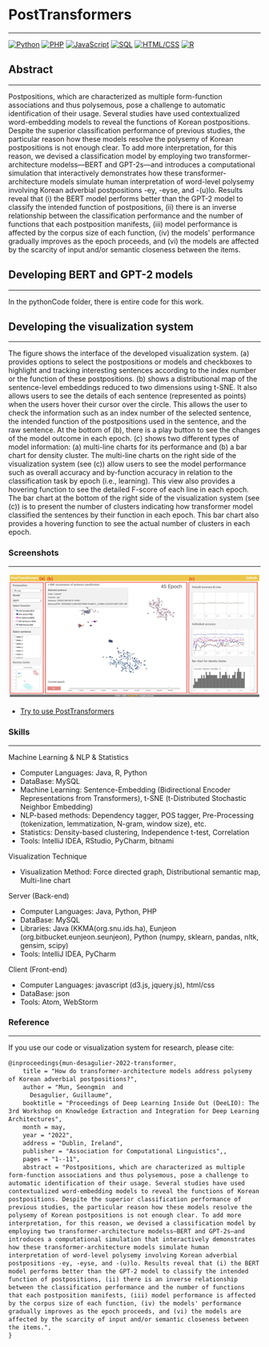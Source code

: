 # PostTransformers
-----------
<!--[![Java](https://img.shields.io/badge/Java-Used-red.svg)](https://shields.io/#/) [![Python](https://img.shields.io/badge/Python-Used-blue.svg)](https://shields.io/#/) [![PHP](https://img.shields.io/badge/PHP-Used-lightgrey.svg)](https://shields.io/#/) [![JavaScript](https://img.shields.io/badge/JavaScript-Used-brightgreen.svg)](https://shields.io/#/) [![SQL](https://img.shields.io/badge/SQL-Used-9cf.svg)](https://shields.io/#/) [![HTML/CSS](https://img.shields.io/badge/HTML%2FCSS-Used-yellow.svg)](https://shields.io/#/) [![R](https://img.shields.io/badge/R-Used-blueviolet.svg)](https://shields.io/#/)-->
[![Python](https://img.shields.io/badge/Python-Used-blue.svg)](https://shields.io/#/) [![PHP](https://img.shields.io/badge/PHP-Used-lightgrey.svg)](https://shields.io/#/) [![JavaScript](https://img.shields.io/badge/JavaScript-Used-brightgreen.svg)](https://shields.io/#/) [![SQL](https://img.shields.io/badge/SQL-Used-9cf.svg)](https://shields.io/#/) [![HTML/CSS](https://img.shields.io/badge/HTML%2FCSS-Used-yellow.svg)](https://shields.io/#/) [![R](https://img.shields.io/badge/R-Used-blueviolet.svg)](https://shields.io/#/)

## Abstract
-----------
Postpositions, which are characterized as multiple form-function associations and thus polysemous, pose a challenge to automatic identification of their usage. Several studies have used contextualized word-embedding models to reveal the functions of Korean postpositions. Despite the superior classification performance of previous studies, the particular reason how these models resolve the polysemy of Korean postpositions is not enough clear. To add more interpretation, for this reason, we devised a classification model by employing two transformer-architecture modelss—BERT and GPT-2s—and introduces a computational simulation that interactively demonstrates how these transformer-architecture models simulate human interpretation of word-level polysemy involving Korean adverbial postpositions -ey, -eyse, and -(u)lo. Results reveal that (i) the BERT model performs better than the GPT-2 model to classify the intended function of postpositions, (ii) there is an inverse relationship between the classification performance and the number of functions that each postposition manifests, (iii) model performance is affected by the corpus size of each function, (iv) the models' performance gradually improves as the epoch proceeds, and (vi) the models are affected by the scarcity of input and/or semantic closeness between the items.

## Developing BERT and GPT-2 models
-----------
In the pythonCode folder, there is entire code for this work.

## Developing the visualization system
-----------
The figure shows the interface of the developed visualization system. (a) provides options to select the postpositions or models and checkboxes to highlight and tracking interesting sentences according to the index number or the function of these postpositions. (b) shows a distributional map of the sentence-level embeddings reduced to two dimensions using t-SNE. It also allows users to see the details of each sentence (represented as points) when the users hover their cursor over the circle. This allows the user to check the information such as an index number of the selected sentence, the intended function of the postpositions used in the sentence, and the raw sentence. At the bottom of (b), there is a play button to see the changes of the model outcome in each epoch. (c) shows two different types of model information: (a) multi-line charts for its performance and (b) a bar chart for density cluster. The multi-line charts on the right side of the visualization system (see (c)) allow users to see the model performance such as overall accuracy and by-function accuracy in relation to the classification task by epoch (i.e., learning). This view also provides a hovering function to see the detailed F-score of each line in each epoch. The bar chart at the bottom of the right side of the visualization system (see (c)) is to present the number of clusters indicating how transformer model classified the sentences by their function in each epoch. This bar chart also provides a hovering function to see the actual number of clusters in each epoch.

### Screenshots
-----------
<div>
  <a target="_blank" rel="noopener noreferrer" href="https://seongmin-mun.github.io/VisualSystem/Major/PostTransformers/index.html"><img src="./images/PostTransformers.png" style="max-width:100%;"></a>
</div>

- [Try to use PostTransformers](https://seongmin-mun.github.io/VisualSystem/Major/PostTransformers/index.html)

### Skills
-------
Machine Learning & NLP & Statistics

- Computer Languages: Java, R, Python
- DataBase: MySQL
- Machine Learning: Sentence-Embedding (Bidirectional Encoder Representations from Transformers), t-SNE (t-Distributed Stochastic Neighbor Embedding)
- NLP-based methods: Dependency tagger, POS tagger, Pre-Processing (tokenization, lemmatization, N-gram, window size), etc.
- Statistics: Density-based clustering, Independence t-test, Correlation
- Tools: IntelliJ IDEA, RStudio, PyCharm, bitnami

Visualization Technique

- Visualization Method: Force directed graph, Distributional semantic map, Multi-line chart

Server (Back-end)

- Computer Languages: Java, Python, PHP
- DataBase: MySQL
- Libraries: Java (KKMA(org.snu.ids.ha), Eunjeon (org.bitbucket.eunjeon.seunjeon), Python (numpy, sklearn, pandas, nltk, gensim, scipy)
- Tools: IntelliJ IDEA, PyCharm

Client (Front-end)

- Computer Languages: javascript (d3.js, jquery.js), html/css
- DataBase: json
- Tools: Atom, WebStorm

### Reference
-----------
If you use our code or visualization system for research, please cite:
```
@inproceedings{mun-desagulier-2022-transformer,
    title = "How do transformer-architecture models address polysemy of Korean adverbial postpositions?",
    author = "Mun, Seongmin  and
      Desagulier, Guillaume",
    booktitle = "Proceedings of Deep Learning Inside Out (DeeLIO): The 3rd Workshop on Knowledge Extraction and Integration for Deep Learning Architectures",
    month = may,
    year = "2022",
    address = "Dublin, Ireland",
    publisher = "Association for Computational Linguistics",,
    pages = "1--11",
    abstract = "Postpositions, which are characterized as multiple form-function associations and thus polysemous, pose a challenge to automatic identification of their usage. Several studies have used contextualized word-embedding models to reveal the functions of Korean postpositions. Despite the superior classification performance of previous studies, the particular reason how these models resolve the polysemy of Korean postpositions is not enough clear. To add more interpretation, for this reason, we devised a classification model by employing two transformer-architecture modelss—BERT and GPT-2s—and introduces a computational simulation that interactively demonstrates how these transformer-architecture models simulate human interpretation of word-level polysemy involving Korean adverbial postpositions -ey, -eyse, and -(u)lo. Results reveal that (i) the BERT model performs better than the GPT-2 model to classify the intended function of postpositions, (ii) there is an inverse relationship between the classification performance and the number of functions that each postposition manifests, (iii) model performance is affected by the corpus size of each function, (iv) the models' performance gradually improves as the epoch proceeds, and (vi) the models are affected by the scarcity of input and/or semantic closeness between the items.",
}
```
